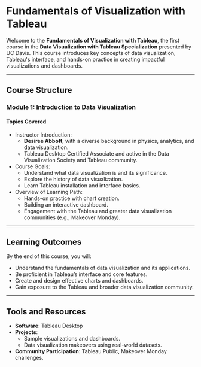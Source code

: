 # Fundamentals of Visualization with Tableau

Welcome to the **Fundamentals of Visualization with Tableau**, the first course in the **Data Visualization with Tableau Specialization** presented by UC Davis. This course introduces key concepts of data visualization, Tableau's interface, and hands-on practice in creating impactful visualizations and dashboards.

---

## Course Structure

### **Module 1: Introduction to Data Visualization**
#### **Topics Covered**
- Instructor Introduction:
  - **Desiree Abbott**, with a diverse background in physics, analytics, and data visualization.
  - Tableau Desktop Certified Associate and active in the Data Visualization Society and Tableau community.
- Course Goals:
  - Understand what data visualization is and its significance.
  - Explore the history of data visualization.
  - Learn Tableau installation and interface basics.
- Overview of Learning Path:
  - Hands-on practice with chart creation.
  - Building an interactive dashboard.
  - Engagement with the Tableau and greater data visualization communities (e.g., Makeover Monday).

---

## Learning Outcomes
By the end of this course, you will:
- Understand the fundamentals of data visualization and its applications.
- Be proficient in Tableau’s interface and core features.
- Create and design effective charts and dashboards.
- Gain exposure to the Tableau and broader data visualization community.

---

## Tools and Resources
- **Software**: Tableau Desktop
- **Projects**:
  - Sample visualizations and dashboards.
  - Data visualization makeovers using real-world datasets.
- **Community Participation**: Tableau Public, Makeover Monday challenges.
